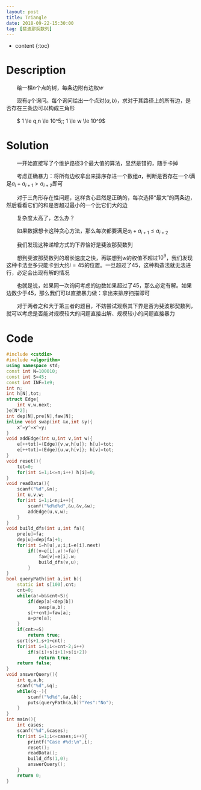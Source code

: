```yaml
---
layout: post
title: Triangle
date: 2018-09-22-15:30:00
tag: [斐波那契数列]
---
```

* content
{:toc}

# Description

　　给一棵$n$个点的树，每条边附有边权$w$
　　

　　现有$q$个询问。每个询问给出一个点对$(a,b)$，求对于其路径上的所有边，是否存在三条边可以构成三角形
　　

　　$ 1 \le q,n \le 10^5\;\; 1 \le w \le 10^9$
　



# Solution

　　一开始直接写了个维护路径3个最大值的算法，显然是错的，随手卡掉

　　考虑正确暴力：将所有边权拿出来排序存进一个数组$a$，判断是否存在一个$i$满足$a_i+a_{i+1}>a_{i+2}$即可

　　对于三角形存在性问题，这样贪心显然是正确的，每次选择“最大”的两条边，然后看看它们的和是否超过最小的一个比它们大的边

　　复杂度太高了，怎么办？

　　如果数据想卡这种贪心方法，那么每次都要满足$a_{i}+a_{i+1}\le a_{i+2}$

　　我们发现这种递增方式的下界恰好是斐波那契数列

　　想到斐波那契数列的增长速度之快，再联想到$w$的权值不超过$10^9$，我们发现这种卡法至多只能卡到大约$i=45$的位置。一旦超过了45，这种构造法就无法进行，必定会出现有解的情况

　　也就是说，如果同一次询问考虑的边数如果超过了45，那么必定有解。如果边数少于45，那么我们可以直接暴力做：拿出来排序扫描即可

　　对于两者之和大于第三者的题目，不妨尝试观察其下界是否为斐波那契数列，就可以考虑是否能对规模较大的问题直接出解、规模较小的问题直接暴力

# Code

```c++
#include <cstdio>
#include <algorithm>
using namespace std;
const int N=100010;
const int S=45;
const int INF=1e9;
int n;
int h[N],tot;
struct Edge{
    int v,w,next;
}e[N*2];
int dep[N],pre[N],faw[N];
inline void swap(int &x,int &y){
    x^=y^=x^=y;
}
void addEdge(int u,int v,int w){
    e[++tot]=(Edge){v,w,h[u]}; h[u]=tot;
    e[++tot]=(Edge){u,w,h[v]}; h[v]=tot;
}
void reset(){
    tot=0;
    for(int i=1;i<=n;i++) h[i]=0;
}
void readData(){
    scanf("%d",&n);
    int u,v,w;
    for(int i=1;i<n;i++){
        scanf("%d%d%d",&u,&v,&w);
        addEdge(u,v,w);
    }
}
void build_dfs(int u,int fa){
    pre[u]=fa;
    dep[u]=dep[fa]+1;
    for(int i=h[u],v;i;i=e[i].next)
        if((v=e[i].v)!=fa){
            faw[v]=e[i].w;
            build_dfs(v,u);
        }
}
bool queryPath(int a,int b){
    static int s[100],cnt;
    cnt=0;
    while(a!=b&&cnt<S){
        if(dep[a]<dep[b])
            swap(a,b);
        s[++cnt]=faw[a];
        a=pre[a];
    }
    if(cnt>=S)
        return true;
    sort(s+1,s+1+cnt);
    for(int i=1;i<=cnt-2;i++)
        if(s[i]+s[i+1]>s[i+2])
            return true;
    return false;
}
void answerQuery(){
    int q,a,b;
    scanf("%d",&q);
    while(q--){
        scanf("%d%d",&a,&b);
        puts(queryPath(a,b)?"Yes":"No");
    }
}
int main(){
    int cases;
    scanf("%d",&cases);
    for(int i=1;i<=cases;i++){
        printf("Case #%d:\n",i);
        reset();
        readData();
        build_dfs(1,0);
        answerQuery();
    }
    return 0;
}
```
